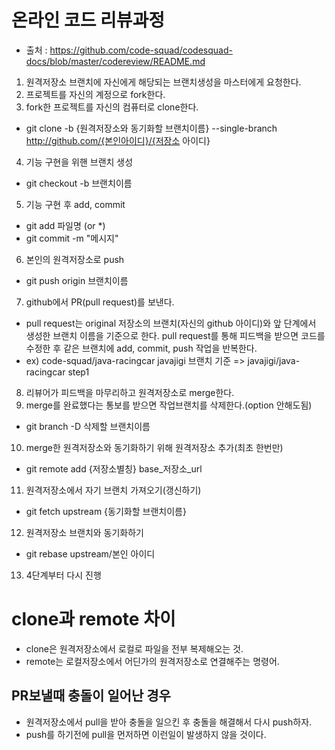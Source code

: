 # 온라인 코드 리뷰과정

- 출처 : https://github.com/code-squad/codesquad-docs/blob/master/codereview/README.md

1. 원격저장소 브랜치에 자신에게 해당되는 브랜치생성을 마스터에게 요청한다.
2. 프로젝트를 자신의 계정으로 fork한다.
3. fork한 프로젝트를 자신의 컴퓨터로 clone한다.  
- git clone -b {원격저장소와 동기화할 브랜치이름} --single-branch http://github.com/{본인아이디}/{저장소 아이디}
4. 기능 구현을 위핸 브랜치 생성
- git checkout -b 브랜치이름
5. 기능 구현 후 add, commit
- git add 파일명 (or *)
- git commit -m "메시지"
6. 본인의 원격저장소로 push
- git push origin 브랜치이름
7. github에서 PR(pull request)를 보낸다.
- pull request는 original 저장소의 브랜치(자신의 github 아이디)와 앞 단계에서 생성한 브랜치 이름을 기준으로 한다. pull request를 통해 피드백을 받으면 코드를 수정한 후 같은 브랜치에 add, commit, push 작업을 반복한다.
- ex) code-squad/java-racingcar javajigi 브랜치 기준 => javajigi/java-racingcar step1
8. 리뷰어가 피드백을 마무리하고 원격저장소로 merge한다.
9. merge를 완료했다는 통보를 받으면 작업브랜치를 삭제한다.(option 안해도됨)
- git branch -D 삭제할 브랜치이름
10. merge한 원격저장소와 동기화하기 위해 원격저장소 추가(최초 한번만)
- git remote add {저장소별칭} base_저장소_url
11. 원격저장소에서 자기 브랜치 가져오기(갱신하기)
- git fetch upstream {동기화할 브랜치이름}
12. 원격저장소 브랜치와 동기화하기
- git rebase upstream/본인 아이디
13. 4단계부터 다시 진행


# clone과 remote 차이
- clone은 원격저장소에서 로컬로 파일을 전부 복제해오는 것.
- remote는 로컬저장소에서 어딘가의 원격저장소로 연결해주는 명령어.

## PR보낼때 충돌이 일어난 경우
- 원격저장소에서 pull을 받아 충돌을 일으킨 후 충돌을 해결해서 다시 push하자.
- push를 하기전에 pull을 먼저하면 이런일이 발생하지 않을 것이다.